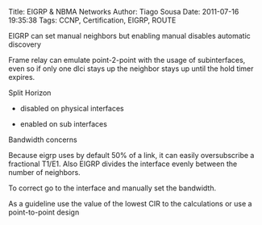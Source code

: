 Title: EIGRP & NBMA Networks
Author: Tiago Sousa
Date: 2011-07-16 19:35:38
Tags: CCNP, Certification, EIGRP, ROUTE


EIGRP can set manual neighbors but enabling manual disables automatic discovery

Frame relay can emulate point-2-point with the usage of subinterfaces, even so if only one dlci stays up the neighbor stays up until the hold timer expires.

Split Horizon



	
  * disabled on physical interfaces

	
  * enabled on sub interfaces


Bandwidth concerns

Because eigrp uses by default 50% of a link, it can easily oversubscribe a fractional T1/E1. Also EIGRP divides the interface evenly between the number of neighbors.

To correct go to the interface and manually set the bandwidth.

As a guideline use the value of the lowest CIR to the calculations or use a point-to-point design